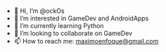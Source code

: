 - 👋 Hi, I’m @ockOs
- 👀 I’m interested in GameDev and AndroidApps
- 🌱 I’m currently learning Python
- 💞️ I’m looking to collaborate on GameDev
- 📫 How to reach me: maximoenfoque@gmail.com

<!---
ockOs/ockOs is a ✨ special ✨ repository because its `README.md` (this file) appears on your GitHub profile.
You can click the Preview link to take a look at your changes.
--->
